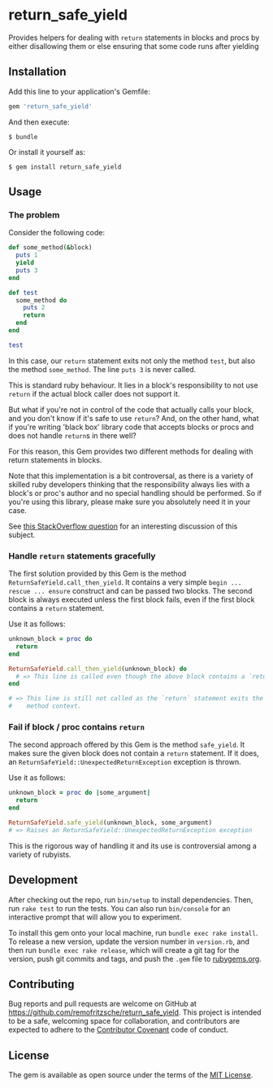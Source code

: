 # return_safe_yield

Provides helpers for dealing with `return` statements in blocks
and procs by either disallowing them or else ensuring that some code
runs after yielding

## Installation

Add this line to your application's Gemfile:

```ruby
gem 'return_safe_yield'
```

And then execute:

    $ bundle

Or install it yourself as:

    $ gem install return_safe_yield

## Usage

### The problem

Consider the following code:

```ruby
def some_method(&block)
  puts 1
  yield
  puts 3
end

def test
  some_method do
    puts 2
    return
  end
end

test
```

In this case, our `return` statement exits not only the method `test`, but also
the method `some_method`. The line `puts 3` is never called.

This is standard ruby behaviour. It lies in a block's responsibility to not use
`return` if the actual block caller does not support it.

But what if you're not in control of the code that actually calls your block,
and you don't know if it's safe to use `return`? And, on the other hand, what if
you're writing 'black box' library code that accepts blocks or procs and does
not handle `return`s in there well?

For this reason, this Gem provides two different methods for dealing with return
statements in blocks.

Note that this implementation is a bit controversal, as there is a variety of
skilled ruby developers thinking that the responsibility always lies with a
block's or proc's author and no special handling should be performed. So if
you're using this library, please make sure you absolutely need it in your case.

See [this StackOverflow question](http://stackoverflow.com/questions/41100983)
for an interesting discussion of this subject.

### Handle `return` statements gracefully

The first solution provided by this Gem is the method
`ReturnSafeYield.call_then_yield`. It contains a very simple `begin ... rescue ...
ensure` construct and can be passed two blocks. The second block is always
executed unless the first block fails, even if the first block contains a
`return` statement.

Use it as follows:

```ruby
unknown_block = proc do
  return
end

ReturnSafeYield.call_then_yield(unknown_block) do
  # => This line is called even though the above block contains a `return`.
end

# => This line is still not called as the `return` statement exits the current
#    method context.
```

### Fail if block / proc contains `return`

The second approach offered by this Gem is the method `safe_yield`. It makes
sure the given block does not contain a `return` statement. If it does, an
`ReturnSafeYield::UnexpectedReturnException` exception is thrown.

Use it as follows:

```ruby
unknown_block = proc do |some_argument|
  return
end

ReturnSafeYield.safe_yield(unknown_block, some_argument)
# => Raises an ReturnSafeYield::UnexpectedReturnException exception
```

This is the rigorous way of handling it and its use is controversial among a
variety of rubyists.

## Development

After checking out the repo, run `bin/setup` to install dependencies. Then, run
`rake test` to run the tests. You can also run `bin/console` for an interactive
prompt that will allow you to experiment.

To install this gem onto your local machine, run `bundle exec rake install`. To
release a new version, update the version number in `version.rb`, and then run
`bundle exec rake release`, which will create a git tag for the version, push
git commits and tags, and push the `.gem` file to
[rubygems.org](https://rubygems.org).

## Contributing

Bug reports and pull requests are welcome on GitHub at
https://github.com/remofritzsche/return_safe_yield. This project is intended to
be a safe, welcoming space for collaboration, and contributors are expected to
adhere to the [Contributor Covenant](http://contributor-covenant.org) code of
conduct.

## License

The gem is available as open source under the terms of the [MIT
License](http://opensource.org/licenses/MIT).
